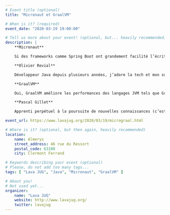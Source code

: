 ```yaml
---
# Event title (optional)
title: "Micronaut et GraalVM"

# When is it? (required)
event_date: "2020-03-19 19:00:00"

# Tell us more about your event! (optional, but... heavily recommended)
description: |
    **Micronaut**

    Si des frameworks comme Spring Boot ont grandement facilité l’écriture d’applications en permettant de générer des applications standalone et auto-configurées, ils souffrent néanmoins de l’historique Spring et de sa “lourdeur”. En effet, l’injection de dépendances au runtime et la réflection rendent plus longs les temps de démarrage et font grossir l’empreinte mémoire de nos applications. En partant de 0, Micronaut prend le contre-pied de ses prédécesseurs en se passant de la réflection et en utilisant la “Ahead-Of-Time compilation” (AOT) pour des temps de démarrage en dessous de la seconde ! Nous verrons également que le framework Micronaut a été pensé de base pour supporter et faciliter le développement de microservices et d’applications serverless : il offre par défaut le support de nombreux providers et outils cloud, il est basé sur Netty qui permet l’écriture d’applications réactives, il rend les applications (très) facilement testables… bref, il apporte tout ce dont on a besoin pour développer des applications modernes !

    **Olivier Revial**

    Développeur Java depuis plusieurs années, j’adore la tech et mon sujet de prédilection du moment est l’architecture microservices ! Plus récemment je m’intéresse de près aux nouveautés excitantes de la JVM comme les microframeworks ou la compilation native :)

    **GraalVM**

    Oui, GraalVM améliore les performances des langages JVM tels que Groovy, Scala ou Kotlin pour égaler les performances des langages natifs. Oui, GraalVM permet de produire des exécutables Java standalone - des images natives - grâce à la compilation Ahead-of-time. Oui, le startup de ces applications est grandement réduit. Oui, GraalVM est bien intégrée dans des frameworks tels que Micronaut et Quarkus. Et donc oui, GraalVM rend ses lettres de noblesse au langage Java, qui devient très pertinent dans le monde des micro-services. Dans ce talk, nous nous intéresserons à l’autre grand objectif de GraalVM, qui est de mélanger librement plusieurs langages dans des applications multi-langages ou polyglottes: imaginez une application dont le code source mêle le Java, le JavaScript, le Python, et le Rust! GraalVM permet donc aux développeurs de choisir librement le bon langage pour la tâche à résoudre, sans faire de compromis sur les performances. Nous allons étudier les mécanismes de GraalVM permettant des applications polyglottes. Nous présenterons également Truffle, un outil associé à GraalVM pour écrire son propre langage. Et bien sûr nous écrirons, en live, une application multi-langages!

    **Pascal Gillet**

    Apprenti perpétuel à la poursuite de nouvelles connaissances (c’est souvent fatiguant). Développeur Java / JEE pendant de nombreuses années, j’ai cédé à la mode du Big Data en 2014, et j’interviens maintenant sur des sujets Cloud: j’aide les entreprises à migrer leurs applications vers l’un ou l’autre fournisseur et à ne plus se soucier de leur infrastructure. J’ai rejoint les rangs de Stack Labs en 2018, une petite structure toulousaine composée exclusivement de passionnés. C’est dans ce cadre que j’essaie d’élargir mes horizons en donnant des conférences pour essayer de distiller un peu de mon savoir-faire et de mes passions.

event_url: https://www.lavajug.org/2020/03/19/micrograal.html

# Where is it? (optional, but then again, heavily recommended)
location:
    name: Almerys
    street_address: 46 rue du Ressort
    postal_code: 63100
    city: Clermont Ferrand

# Keywords describing your event (optional)
# Please, do not add too many tags...
tags: [ "Lava JUG", "Java", "Micronaut", "GraalVM" ]

# About you!
# Not used yet...
organizer:
    name: "Lava JUG"
    website: http://www.lavajug.org/
    twitter: lavajug
---
```

